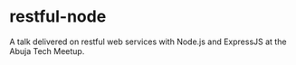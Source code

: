 # restful-node
A talk delivered on restful web services with Node.js and ExpressJS at the Abuja Tech Meetup. 
